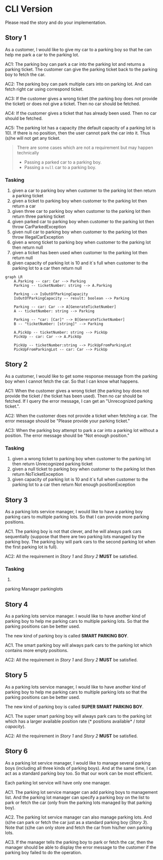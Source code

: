 # CLI Version

Please read the story and do your implementation.

## Story 1

As a customer, I would like to give my car to a parking boy so that he can help me park a car to the parking lot.

AC1: The parking boy can park a car into the parking lot and returns a parking ticket. The customer can give the parking
ticket back to the parking boy to fetch the car.

AC2: The parking boy can park multiple cars into on parking lot. And can fetch right car using correspond ticket.

AC3: If the customer gives a wrong ticket (the parking boy does not provide the ticket) or does not give a ticket. Then
no car should be fetched.

AC4: If the customer gives a ticket that has already been used. Then no car should be fetched.

AC5: The parking lot has a capacity (the default capacity of a parking lot is 10). If there is no position, then the
user cannot park the car into it. Thus (s)he will not get any ticket.

> There are some cases which are not a requirement but may happen technically
>
> * Passing a parked car to a parking boy.
> * Passing a `null` car to a parking boy.

### Tasking

1. given a car to parking boy when customer to the parking lot then return a parking ticket
2. given a ticket to parking boy when customer to the parking lot then return a car
3. given three car to parking boy when customer to the parking lot then return three parking ticket
4. given parked car to parking boy when customer to the parking lot then throw CarParkedException
5. given null car to parking boy when customer to the parking lot then throw IllegalCarException
6. given a wrong ticket to parking boy when customer to the parking lot then return null
7. given a ticket has been used when customer to the parking lot then return null
8. given capacity of parking lot is 10 and it`s full when customer to the parking lot to a car then return null

```mermaid
graph LR
    A.Parking -- car: Car --> Parking
    Parking -- ticketNumber: string --> A.Parking
    
    Parking --> IsOutOfParkingCapacity
    IsOutOfParkingCapacity -- result: boolean --> Parking
    
    Parking -- car: Car --> A[GenerateTicketNumber]
    A -- ticketNumber: string --> Parking
    
    Parking -- "car: [Car]" --> B[GenerateTicketNumber]
    B -- "ticketNumber: [string]" --> Parking
    
    A.PickUp -- ticketNumber: string --> PickUp
    PickUp -- car: Car --> A.PickUp 
    
    PickUp -- ticketNumber:string --> PickUpFromParkingLot
    PickUpFromParkingLot -- car: Car --> PickUp

```

## Story 2

As a customer, I would like to get some response message from the parking boy when I cannot fetch the car. So that I can
know what happens.

AC1: When the customer gives a wrong ticket (the parking boy does not provide the ticket / the ticket has been used).
Then no car should be fetched. If I query the error message, I can get an "Unrecognized parking ticket.".

AC2: When the customer does not provide a ticket when fetching a car. The error message should be "Please provide your
parking ticket."

AC3: When the parking boy attempt to park a car into a parking lot without a position. The error message should be "Not
enough position."

### Tasking
1. given a wrong ticket to parking boy when customer to the parking lot then return Unrecognized parking ticket
2. given a null ticket to parking boy when customer to the parking lot then return NoTicketException
3. given capacity of parking lot is 10 and it`s full when customer to the parking lot to a car then return Not
   enough positionException

## Story 3

As a parking lots service manager, I would like to have a parking boy parking cars to multiple parking lots. So that I
can provide more parking positions.

AC1. The parking boy is not that clever, and he will always park cars sequentially (suppose that there are two parking
lots managed by the parking boy. The parking boy will park cars to the second parking lot when the first parking lot is
full).

AC2: All the requirement in *Story 1* and *Story 2* **MUST** be satisfied.

### Tasking
1. 
parking Manager
   parkinglots 


## Story 4

As a parking lots service manager. I would like to have another kind of parking boy to help me parking cars to multiple
parking lots. So that the parking positions can be better used.

The new kind of parking boy is called **SMART PARKING BOY**.

AC1. The smart parking boy will always park cars to the parking lot which contains more empty positions.

AC2: All the requirement in *Story 1* and *Story 2* **MUST** be satisfied.

## Story 5

As a parking lots service manager, I would like to have another kind of parking boy to help me parking cars to multiple
parking lots so that the parking positions can be better used.

The new kind of parking boy is called **SUPER SMART PARKING BOY**.

AC1. The super smart parking boy will always park cars to the parking lot which has a larger available position rate (*
positions available* / *total capacity*).

AC2: All the requirement in *Story 1* and *Story 2* **MUST** be satisfied.

## Story 6

As a parking lot service manager, I would like to manage several parking boys (including all three kinds of parking
boys). And at the same time, I can act as a standard parking boy too. So that our work can be most efficient.

Each parking lot service will have only one manager.

AC1. The parking lot service manager can add parking boys to management list. And the parking lot manager can specify a
parking boy on the list to park or fetch the car (only from the parking lots managed by that parking boy).

AC2. The parking lot service manager can also manage parking lots. And (s)he can park or fetch the car just as a
standard parking boy (*Story 3*). Note that (s)he can only store and fetch the car from his/her own parking lots.

AC3. If the manager tells the parking boy to park or fetch the car, then the manager should be able to display the error
message to the customer if the parking boy failed to do the operation.
